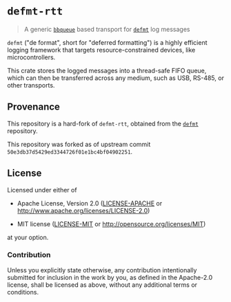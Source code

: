 # `defmt-rtt`

> A generic [`bbqueue`] based transport for [`defmt`] log messages

[`defmt`]: https://github.com/knurling-rs/defmt
[`bbqueue`]: https://github.com/jamesmunns/bbqueue

`defmt` ("de format", short for "deferred formatting") is a highly efficient logging framework that targets resource-constrained devices, like microcontrollers.

This crate stores the logged messages into a thread-safe FIFO queue, which can then be transferred
across any medium, such as USB, RS-485, or other transports.

## Provenance

This repository is a hard-fork of `defmt-rtt`, obtained from the [`defmt`] repository.

This repository was forked as of upstream commit `50e3db37d5429ed3344726f01e1bc4bf04902251`.

## License

Licensed under either of

- Apache License, Version 2.0 ([LICENSE-APACHE](LICENSE-APACHE) or
  http://www.apache.org/licenses/LICENSE-2.0)

- MIT license ([LICENSE-MIT](LICENSE-MIT) or http://opensource.org/licenses/MIT)

at your option.

### Contribution

Unless you explicitly state otherwise, any contribution intentionally submitted
for inclusion in the work by you, as defined in the Apache-2.0 license, shall be
licensed as above, without any additional terms or conditions.
